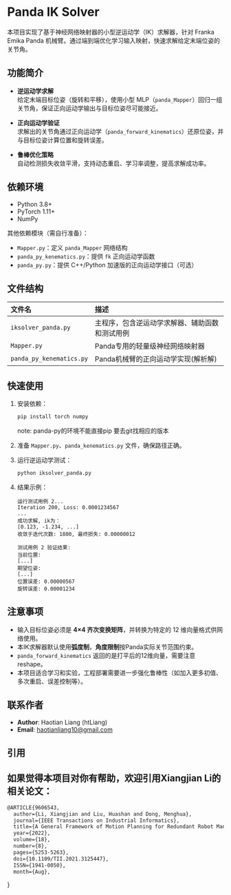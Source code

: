 # Panda IK Solver

本项目实现了基于神经网络映射器的小型逆运动学（IK）求解器，针对 Franka Emika Panda 机械臂。通过端到端优化学习输入映射，快速求解给定末端位姿的关节角。

## 功能简介

- **逆运动学求解**  
  给定末端目标位姿（旋转和平移），使用小型 MLP（`panda_Mapper`）回归一组关节角，保证正向运动学输出与目标位姿尽可能接近。

- **正向运动学验证**  
  求解出的关节角通过正向运动学（`panda_forward_kinematics`）还原位姿，并与目标位姿计算位置和旋转误差。

- **鲁棒优化策略**  
  自动检测损失收敛平滑，支持动态重启、学习率调整，提高求解成功率。

## 依赖环境

- Python 3.8+
- PyTorch 1.11+
- NumPy

其他依赖模块（需自行准备）：
- `Mapper.py`：定义 `panda_Mapper` 网络结构
- `panda_py_kenematics.py`：提供 `fk` 正向运动学函数
- `panda_py.py`：提供 C++/Python 加速版的正向运动学接口（可选）

## 文件结构

| 文件名                      | 描述                      |
|:-------------------------|:------------------------|
| `iksolver_panda.py`      | 主程序，包含逆运动学求解器、辅助函数和测试用例 |
| `Mapper.py`              | Panda专用的轻量级神经网络映射器      |
| `panda_py_kenematics.py` | Panda机械臂的正向运动学实现(解析解)   |


## 快速使用

1. 安装依赖：
   ```bash
   pip install torch numpy 
   ```
    note: panda-py的环境不能直接pip 要去git找相应的版本
2. 准备 `Mapper.py`、`panda_kenematics.py` 文件，确保路径正确。

3. 运行逆运动学测试：
   ```bash
   python iksolver_panda.py
   ```

4. 结果示例：
   ```
   运行测试用例 2...
   Iteration 200, Loss: 0.0001234567
   ...
   成功求解, ik为：
   [0.123, -1.234, ...]
   收敛于迭代次数: 1800, 最终损失: 0.00000012

   测试用例 2 验证结果:
   当前位置:
   [...]
   期望位姿:
   [...]
   位置误差: 0.00000567
   旋转误差: 0.00001234
   ```

## 注意事项

- 输入目标位姿必须是 **4×4 齐次变换矩阵**，并转换为特定的 12 维向量格式供网络使用。
- 本IK求解器默认使用**弧度制**，**角度限制**按Panda实际关节范围约束。
- `panda_forward_kinematics` 返回的是打平后的12维向量，需要注意 reshape。
- 本项目适合学习和实验，工程部署需要进一步强化鲁棒性（如加入更多初值、多次重启、误差控制等）。

## 联系作者

- **Author**: Haotian Liang (htLiang)
- **Email**: haotianliang10@gmail.com

## 引用
如果觉得本项目对你有帮助，欢迎引用Xiangjian Li的相关论文：
---
```tex
@ARTICLE{9606543,
  author={Li, Xiangjian and Liu, Huashan and Dong, Menghua},
  journal={IEEE Transactions on Industrial Informatics}, 
  title={A General Framework of Motion Planning for Redundant Robot Manipulator Based on Deep Reinforcement Learning}, 
  year={2022},
  volume={18},
  number={8},
  pages={5253-5263},
  doi={10.1109/TII.2021.3125447},
  ISSN={1941-0050},
  month={Aug},
```

}

